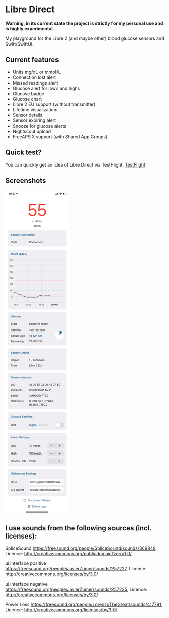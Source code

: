 # Libre Direct

**Warning, in its current state the project is strictly for my personal use and is highly experimental.**

My playground for the Libre 2 (and maybe other) blood glucose sensors and Swift/SwiftUI.

## Current features
- Units mg/dL or mmol/L
- Connection lost alert
- Missed readings alert
- Glucose alert for lows and highs
- Glucose badge
- Glucose chart
- Libre 2 EU support (without transmitter)
- Lifetime visualization
- Sensor details
- Sensor expiring alert
- Snooze for glucose alerts
- Nightscout upload
- FreeAPS X support (with Shared App Groups)

## Quick test?
You can quickly get an idea of Libre Direct via TestFlight.
[TestFlight](https://testflight.apple.com/join/dWDt5Wme)

## Screenshots
![Screenshot](/Screenshots/48C96E2C-0A3D-45A2-BE09-ABFCB828CE00.JPG?raw=true)

## I use sounds from the following sources (incl. licenses):

SpliceSound https://freesound.org/people/SpliceSound/sounds/369848, Licence: http://creativecommons.org/publicdomain/zero/1.0/

ui interface positive https://freesound.org/people/JavierZumer/sounds/257227, Licence: http://creativecommons.org/licenses/by/3.0/

ui interface negative https://freesound.org/people/JavierZumer/sounds/257235, Licence: http://creativecommons.org/licenses/by/3.0/

Power Loss https://freesound.org/people/LorenzoTheGreat/sounds/417791, Licence: http://creativecommons.org/licenses/by/3.0/
